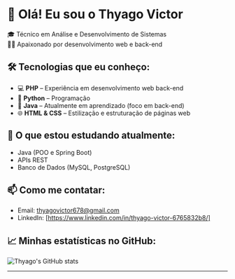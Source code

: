 # 👋 Olá! Eu sou o Thyago Victor

🎓 Técnico em Análise e Desenvolvimento de Sistemas  
👨‍💻 Apaixonado por desenvolvimento web e back-end  

## 🛠️ Tecnologias que eu conheço:

- 💻 **PHP** – Experiência em desenvolvimento web back-end
- 🐍 **Python** – Programação 
- 🌱 **Java** – Atualmente em aprendizado (foco em back-end)
- 🌐 **HTML & CSS** – Estilização e estruturação de páginas web

## 🚀 O que estou estudando atualmente:

- Java (POO e Spring Boot)
- APIs REST
- Banco de Dados (MySQL, PostgreSQL)

## 📫 Como me contatar:

- Email: thyagovictor678@gmail.com
- LinkedIn: [https://www.linkedin.com/in/thyago-victor-6765832b8/]

## 📈 Minhas estatísticas no GitHub:

![Thyago's GitHub stats](https://github-readme-stats.vercel.app/api?username=boloderolo6564&show_icons=true&theme=radical)

---
